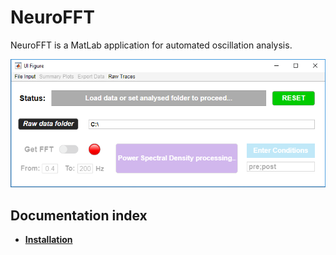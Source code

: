# NeuroFFT
 NeuroFFT is a MatLab application for automated oscillation analysis.
 
 
 ![Banner](/Images/Interface.png)
 
 ## Documentation index
- **[Installation](/Docs/Install.md)**
 

